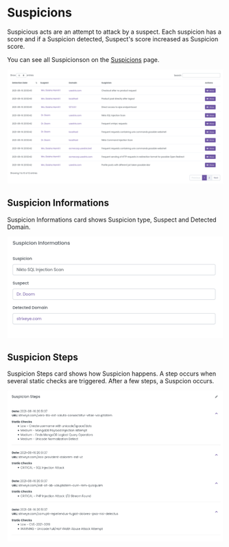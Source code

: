 # Suspicions

Suspicious acts are an attempt to attack by a suspect. Each suspicion has a score and if a Suspicion detected, Suspect's score increased as Suspicion score. 

You can see all Suspicionson on the [Suspicions](https://dashboard.strixeye.com/suspicions) page.

![agent name and agent domains](../assets/images/suspicions.png)

## Suspicion Informations

Suspicion Informations card shows Suspicion type, Suspect and Detected Domain.

![agent name and agent domains](../assets/images/suspicion_information.png)

## Suspicion Steps

Suspicion Steps card shows how Suspicion happens. A step occurs when several static checks are triggered. After a few steps, a Suspcion occurs.

![agent name and agent domains](../assets/images/suspicion_steps.png)
